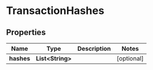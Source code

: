 
# TransactionHashes

## Properties
Name | Type | Description | Notes
------------ | ------------- | ------------- | -------------
**hashes** | **List&lt;String&gt;** |  |  [optional]



